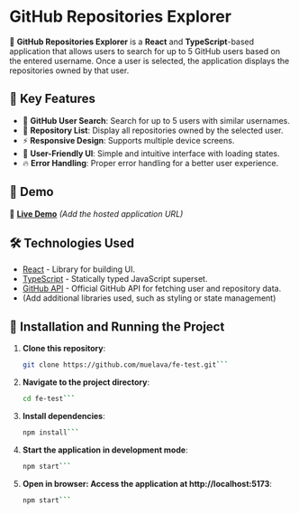 # GitHub Repositories Explorer

🚀 **GitHub Repositories Explorer** is a **React** and **TypeScript**-based application that allows users to search for up to 5 GitHub users based on the entered username. Once a user is selected, the application displays the repositories owned by that user.

## 🌟 Key Features

- 🔎 **GitHub User Search**: Search for up to 5 users with similar usernames.
- 📂 **Repository List**: Display all repositories owned by the selected user.
- ⚡ **Responsive Design**: Supports multiple device screens.
- 🎨 **User-Friendly UI**: Simple and intuitive interface with loading states.
- 🔥 **Error Handling**: Proper error handling for a better user experience.

## 📸 Demo

🔗 **[Live Demo](#)** _(Add the hosted application URL)_

## 🛠️ Technologies Used

- [React](https://reactjs.org/) - Library for building UI.
- [TypeScript](https://www.typescriptlang.org/) - Statically typed JavaScript superset.
- [GitHub API](https://developer.github.com/v3/) - Official GitHub API for fetching user and repository data.
- (Add additional libraries used, such as styling or state management)

## 🚀 Installation and Running the Project

1. **Clone this repository**:

   ````sh
   git clone https://github.com/muelava/fe-test.git```

   ````

2. **Navigate to the project directory**:

   ````sh
   cd fe-test```

   ````

3. **Install dependencies**:

   ````sh
   npm install```

   ````

4. **Start the application in development mode**:

   ````sh
   npm start```

   ````

5. **Open in browser: Access the application at http://localhost:5173**:
   ````sh
   npm start```
   ````
